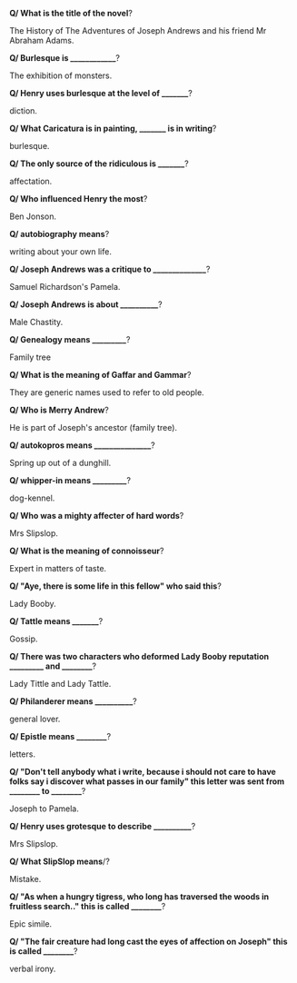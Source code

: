 **Q/ What is the title of the novel**\?

The History of The Adventures of Joseph Andrews
and his friend Mr Abraham Adams.

**Q/ Burlesque is ____________**\?

The exhibition of monsters.

**Q/ Henry uses burlesque at the level of _______**\?

diction.

**Q/ What Caricatura is in painting, _______ is in writing**\?

burlesque.

**Q/ The only source of the ridiculous is _______**\?

affectation.

**Q/ Who influenced Henry the most**\?

Ben Jonson.

**Q/ autobiography means**\?

writing about your own life.

**Q/ Joseph Andrews was a critique to ______________**\?

Samuel Richardson's Pamela.

**Q/ Joseph Andrews is about __________**\?

Male Chastity.

**Q/ Genealogy means _________**\?

Family tree

**Q/ What is the meaning of Gaffar and Gammar**\?

They are generic names used to refer to old people.

**Q/ Who is Merry Andrew**\?

He is part of Joseph's ancestor (family tree).

**Q/ autokopros means _______________**\?

Spring up out of a dunghill.

**Q/ whipper-in means _________**\?

dog-kennel.

**Q/ Who was a mighty affecter of hard words**\?

Mrs Slipslop.

**Q/ What is the meaning of connoisseur**\?

Expert in matters of taste.

**Q/ "Aye, there is some life in this fellow" who said this**\?

Lady Booby.

**Q/ Tattle means _______**\?

Gossip.

**Q/ There was two characters who deformed Lady Booby 
reputation _________ and ________**\?

Lady Tittle and Lady Tattle.

**Q/ Philanderer means __________**\?

general lover.

**Q/ Epistle means ________**\?

letters.

**Q/ "Don't tell anybody what i write, because i should 
not care to have folks say i discover what passes in our
family" this letter was sent from ________ to ________**\?

Joseph to Pamela.

**Q/ Henry uses grotesque to describe __________**\?

Mrs Slipslop.

**Q/ What SlipSlop means**/?

Mistake.

**Q/ "As when a hungry tigress, who long has traversed
the woods in fruitless search.." this is called ________**\?

Epic simile.

**Q/ "The fair creature had long cast the eyes of affection
on Joseph" this is called ________**\?

verbal irony.

